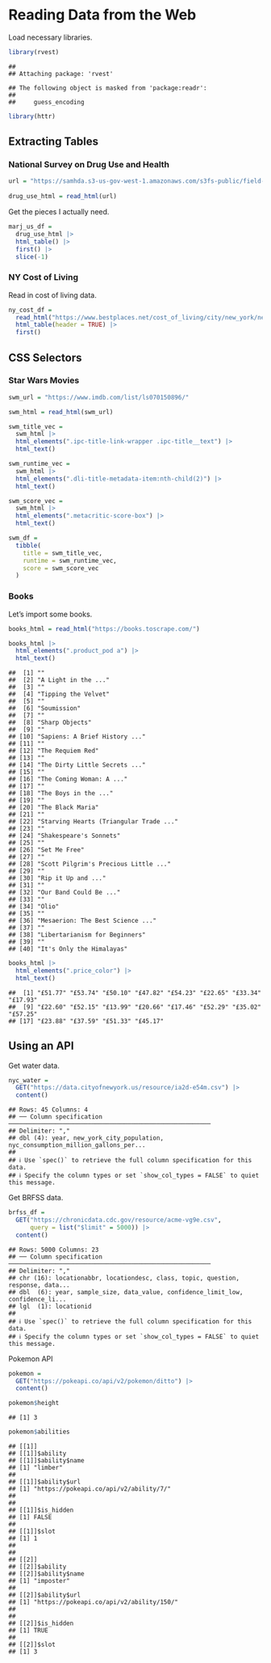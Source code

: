 Reading Data from the Web
================

Load necessary libraries.

``` r
library(rvest)
```

    ## 
    ## Attaching package: 'rvest'

    ## The following object is masked from 'package:readr':
    ## 
    ##     guess_encoding

``` r
library(httr)
```

## Extracting Tables

### National Survey on Drug Use and Health

``` r
url = "https://samhda.s3-us-gov-west-1.amazonaws.com/s3fs-public/field-uploads/2k15StateFiles/NSDUHsaeShortTermCHG2015.htm"
  
drug_use_html = read_html(url)
```

Get the pieces I actually need.

``` r
marj_us_df = 
  drug_use_html |> 
  html_table() |> 
  first() |> 
  slice(-1)
```

### NY Cost of Living

Read in cost of living data.

``` r
ny_cost_df = 
  read_html("https://www.bestplaces.net/cost_of_living/city/new_york/new_york") |> 
  html_table(header = TRUE) |> 
  first()
```

## CSS Selectors

### Star Wars Movies

``` r
swm_url = "https://www.imdb.com/list/ls070150896/"

swm_html = read_html(swm_url)
```

``` r
swm_title_vec = 
  swm_html |> 
  html_elements(".ipc-title-link-wrapper .ipc-title__text") |> 
  html_text()

swm_runtime_vec = 
  swm_html |> 
  html_elements(".dli-title-metadata-item:nth-child(2)") |> 
  html_text()

swm_score_vec = 
  swm_html |> 
  html_elements(".metacritic-score-box") |> 
  html_text()

swm_df = 
  tibble(
    title = swm_title_vec, 
    runtime = swm_runtime_vec, 
    score = swm_score_vec
  )
```

### Books

Let’s import some books.

``` r
books_html = read_html("https://books.toscrape.com/")

books_html |> 
  html_elements(".product_pod a") |> 
  html_text()
```

    ##  [1] ""                                     
    ##  [2] "A Light in the ..."                   
    ##  [3] ""                                     
    ##  [4] "Tipping the Velvet"                   
    ##  [5] ""                                     
    ##  [6] "Soumission"                           
    ##  [7] ""                                     
    ##  [8] "Sharp Objects"                        
    ##  [9] ""                                     
    ## [10] "Sapiens: A Brief History ..."         
    ## [11] ""                                     
    ## [12] "The Requiem Red"                      
    ## [13] ""                                     
    ## [14] "The Dirty Little Secrets ..."         
    ## [15] ""                                     
    ## [16] "The Coming Woman: A ..."              
    ## [17] ""                                     
    ## [18] "The Boys in the ..."                  
    ## [19] ""                                     
    ## [20] "The Black Maria"                      
    ## [21] ""                                     
    ## [22] "Starving Hearts (Triangular Trade ..."
    ## [23] ""                                     
    ## [24] "Shakespeare's Sonnets"                
    ## [25] ""                                     
    ## [26] "Set Me Free"                          
    ## [27] ""                                     
    ## [28] "Scott Pilgrim's Precious Little ..."  
    ## [29] ""                                     
    ## [30] "Rip it Up and ..."                    
    ## [31] ""                                     
    ## [32] "Our Band Could Be ..."                
    ## [33] ""                                     
    ## [34] "Olio"                                 
    ## [35] ""                                     
    ## [36] "Mesaerion: The Best Science ..."      
    ## [37] ""                                     
    ## [38] "Libertarianism for Beginners"         
    ## [39] ""                                     
    ## [40] "It's Only the Himalayas"

``` r
books_html |> 
  html_elements(".price_color") |> 
  html_text()
```

    ##  [1] "£51.77" "£53.74" "£50.10" "£47.82" "£54.23" "£22.65" "£33.34" "£17.93"
    ##  [9] "£22.60" "£52.15" "£13.99" "£20.66" "£17.46" "£52.29" "£35.02" "£57.25"
    ## [17] "£23.88" "£37.59" "£51.33" "£45.17"

## Using an API

Get water data.

``` r
nyc_water = 
  GET("https://data.cityofnewyork.us/resource/ia2d-e54m.csv") |> 
  content()
```

    ## Rows: 45 Columns: 4
    ## ── Column specification ────────────────────────────────────────────────────────
    ## Delimiter: ","
    ## dbl (4): year, new_york_city_population, nyc_consumption_million_gallons_per...
    ## 
    ## ℹ Use `spec()` to retrieve the full column specification for this data.
    ## ℹ Specify the column types or set `show_col_types = FALSE` to quiet this message.

Get BRFSS data.

``` r
brfss_df = 
  GET("https://chronicdata.cdc.gov/resource/acme-vg9e.csv",
      query = list("$limit" = 5000)) |> 
  content()
```

    ## Rows: 5000 Columns: 23
    ## ── Column specification ────────────────────────────────────────────────────────
    ## Delimiter: ","
    ## chr (16): locationabbr, locationdesc, class, topic, question, response, data...
    ## dbl  (6): year, sample_size, data_value, confidence_limit_low, confidence_li...
    ## lgl  (1): locationid
    ## 
    ## ℹ Use `spec()` to retrieve the full column specification for this data.
    ## ℹ Specify the column types or set `show_col_types = FALSE` to quiet this message.

Pokemon API

``` r
pokemon = 
  GET("https://pokeapi.co/api/v2/pokemon/ditto") |> 
  content()
```

``` r
pokemon$height
```

    ## [1] 3

``` r
pokemon$abilities
```

    ## [[1]]
    ## [[1]]$ability
    ## [[1]]$ability$name
    ## [1] "limber"
    ## 
    ## [[1]]$ability$url
    ## [1] "https://pokeapi.co/api/v2/ability/7/"
    ## 
    ## 
    ## [[1]]$is_hidden
    ## [1] FALSE
    ## 
    ## [[1]]$slot
    ## [1] 1
    ## 
    ## 
    ## [[2]]
    ## [[2]]$ability
    ## [[2]]$ability$name
    ## [1] "imposter"
    ## 
    ## [[2]]$ability$url
    ## [1] "https://pokeapi.co/api/v2/ability/150/"
    ## 
    ## 
    ## [[2]]$is_hidden
    ## [1] TRUE
    ## 
    ## [[2]]$slot
    ## [1] 3
